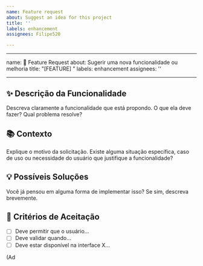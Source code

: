 ```yaml
---
name: Feature request
about: Suggest an idea for this project
title: ''
labels: enhancement
assignees: Filipe520

---
```


---
name: 🚀 Feature Request
about: Sugerir uma nova funcionalidade ou melhoria
title: "[FEATURE] "
labels: enhancement
assignees: ''

---

## ✨ Descrição da Funcionalidade

Descreva claramente a funcionalidade que está propondo. O que ela deve fazer? Qual problema resolve?

## 📚 Contexto

Explique o motivo da solicitação. Existe alguma situação específica, caso de uso ou necessidade do usuário que justifique a funcionalidade?

## 💡 Possíveis Soluções

Você já pensou em alguma forma de implementar isso? Se sim, descreva brevemente.

## 📝 Critérios de Aceitação

- [ ] Deve permitir que o usuário...
- [ ] Deve validar quando...
- [ ] Deve estar disponível na interface X...

(Ad
